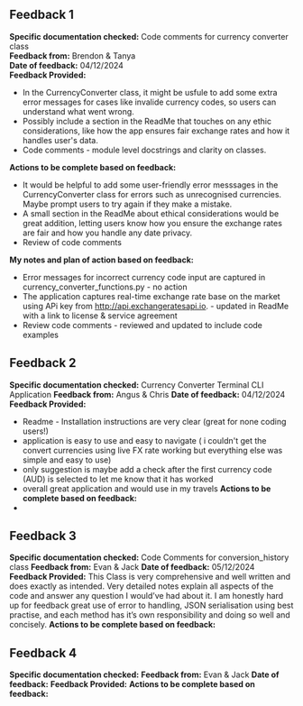 ## Feedback 1

**Specific documentation checked:** Code comments for currency converter class  
**Feedback from:** Brendon & Tanya    
**Date of feedback:** 04/12/2024   
**Feedback Provided:**   
- In the CurrencyConverter class, it might be usfule to add some extra error messages for cases like invalide currency codes, so users can understand what went wrong.  
- Possibly include a section in the ReadMe that touches on any ethic considerations, like how the app ensures fair exchange rates and how it handles user's data.  
- Code comments - module level docstrings and clarity on classes.

**Actions to be complete based on feedback:**  
- It would be helpful to add some user-friendly error messsages in the CurrencyConverter class for errors such as unrecognised currencies.  
Maybe prompt users to try again if they make a mistake.  
- A small section in the ReadMe about ethical considerations would be great addition, letting users know how you ensure the exchange rates are fair and how you handle any date privacy.  
- Review of code comments

**My notes and plan of action based on feedback:**  
- Error messages for incorrect currency code input are captured in currency_converter_functions.py - no action  
- The application captures real-time exchange rate base on the market using APi key from http://api.exchangeratesapi.io. - updated in ReadMe with a link to license & service agreement   
- Review code comments - reviewed and updated to include code examples   


## Feedback 2

**Specific documentation checked:** Currency Converter Terminal CLI Application
**Feedback from:** Angus & Chris
**Date of feedback:** 04/12/2024 
**Feedback Provided:** 
- Readme - Installation instructions are very clear (great for none coding users!)
- application is easy to use and easy to navigate ( i couldn't get the convert currencies using live FX rate working but everything else was simple and easy to use)
- only suggestion is maybe add a check after the first currency code (AUD) is selected to let me know that it has worked
- overall great application and would use in my travels
**Actions to be complete based on feedback:**
- 

## Feedback 3

**Specific documentation checked:** Code Comments for conversion_history class
**Feedback from:** Evan & Jack 
**Date of feedback:** 05/12/2024
**Feedback Provided:** This Class is very comprehensive and well written and does exactly as intended. Very detailed notes explain all aspects of the code and answer any question I would’ve had about it. I am honestly hard up for feedback great use of error to handling, JSON serialisation using best practise, and each method has it’s own responsibility and doing so well and concisely.
**Actions to be complete based on feedback:**


## Feedback 4

**Specific documentation checked:** 
**Feedback from:** Evan & Jack 
**Date of feedback:** 
**Feedback Provided:** 
**Actions to be complete based on feedback:**
